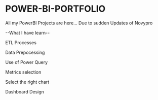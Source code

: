 # POWER-BI-PORTFOLIO

All my PowerBI Projects are here...   Due to sudden Updates of Novypro 

--What I have learn--

ETL Processes

Data Prepocessing

Use of Power Query

Metrics selection

Select the right chart

Dashboard Design



